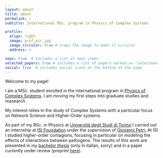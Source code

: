 ```yaml
---
layout: about
title: about
permalink: /
subtitle: International MSc. program in Physics of Complex Systems

profile:
  align: right
  image: prof_pic.jpg
  image_circular: true # crops the image to make it circular
  address: >

news: true  # includes a list of news items
selected_papers: true # includes a list of papers marked as "selected={true}"
social: true  # includes social icons at the bottom of the page
---
```


Welcome to my page!

I am a MSc. student enrolled in the international program in [Physics of Complex Systems](http://www.pcs.polito.it). I am moving my first steps into graduate studies and reasearch. 

My interest relies in the study of Complex Systems with a particular focus on Network Science and Higher-Order systems.

As part of my BSc. in Physics at [Università degli Studi di Torino](https://fisica.campusnet.unito.it/do/home.pl) I carried out an internship at [ISI Foundation](https://www.isi.it/en/home) under the supervision of [Giovanni Petri](https://lordgrilo.github.io). At ISI I studied higher-order contagions, focusing in particular on modeling the effects of interactions between pathogens. The results of this work are presented in my [bachelor thesis](https://thomasrobiglio.github.io/assets/pdf/tesi_presentazione_robiglio.pdf) (only in italian, sorry) and in a paper currently under review (preprint [here](https://arxiv.org/abs/2206.07645)).
